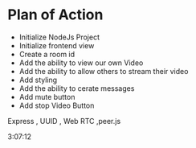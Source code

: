 # Plan of Action

- Initialize NodeJs Project
- Initialize frontend view
- Create a room id
- Add the ability to view our own Video
- Add the ability to allow others to stream their video
- Add styling
- Add the ability to cerate messages
- Add mute button
- Add stop Video Button

Express , UUID , Web RTC ,peer.js

3:07:12
